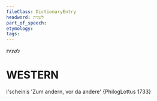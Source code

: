 ```yaml
---
fileClass: DictionaryEntry
headword: לשנית
part_of_speech: 
etymology: 
tags: 
---
```

לשנית

WESTERN
========

l'scheinis 'Zum andern, vor da andere' {PhilogLottus 1733}